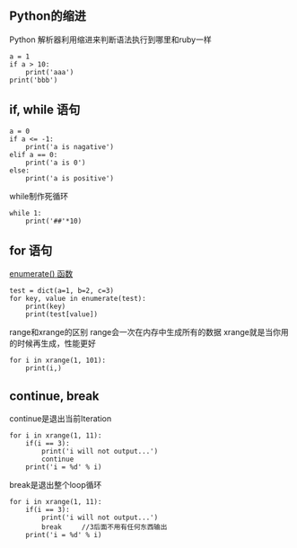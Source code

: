 ## Python的缩进

Python 解析器利用缩进来判断语法执行到哪里和ruby一样

```
a = 1
if a > 10:
    print('aaa')
print('bbb')
```

## if, while 语句

```
a = 0
if a <= -1:
    print('a is nagative')
elif a == 0:
    print('a is 0')
else:
    print('a is positive')
```

while制作死循环

```
while 1:
    print('##'*10)
```


## for 语句

[enumerate() 函数](http://www.runoob.com/python/python-func-enumerate.html)

```
test = dict(a=1, b=2, c=3)
for key, value in enumerate(test):
    print(key)
    print(test[value])
```

range和xrange的区别
range会一次在内存中生成所有的数据
xrange就是当你用的时候再生成，性能更好

```
for i in xrange(1, 101):
    print(i,)
```



## continue, break

continue是退出当前Iteration

```
for i in xrange(1, 11):
    if(i == 3):
        print('i will not output...')
        continue
    print('i = %d' % i)
```

break是退出整个loop循环

```
for i in xrange(1, 11):
    if(i == 3):
        print('i will not output...')
        break     //3后面不用有任何东西输出
    print('i = %d' % i)
```